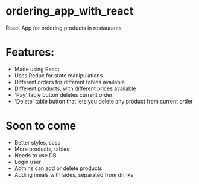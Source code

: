 # ordering_app_with_react
React App for ordering products in restaurants

# Features:
* Made using React
* Uses Redux for state manipulations
* Different orders for different tables available
* Different products, with different prices available
* 'Pay' table button deletes current order
* 'Delete' table button that lets you delete any product from current order

# Soon to come
* Better styles, scss
* More products, tables
* Needs to use DB
* Login user
* Admins can add or delete products
* Adding meals with sides, separated from drinks
